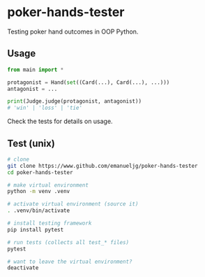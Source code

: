 # poker-hands-tester

Testing poker hand outcomes in OOP Python.

## Usage
```python
from main import *

protagonist = Hand(set((Card(...), Card(...), ...)))
antagonist = ...

print(Judge.judge(protagonist, antagonist))
# 'win' | 'loss' | 'tie'
```
Check the tests for details on usage.

## Test (unix)
```sh
# clone
git clone https://www.github.com/emanueljg/poker-hands-tester
cd poker-hands-tester 

# make virtual environment
python -m venv .venv

# activate virtual environment (source it)
. .venv/bin/activate

# install testing framework
pip install pytest

# run tests (collects all test_* files)
pytest

# want to leave the virtual environment? 
deactivate
````